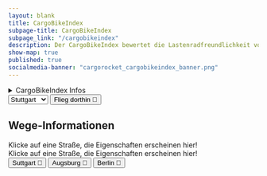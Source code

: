 ```yaml
---
layout: blank
title: CargoBikeIndex
subpage-title: CargoBikeIndex
subpage_link: "/cargobikeindex"
description: Der CargoBikeIndex bewertet die Lastenradfreundlichkeit von Straßen & Wegen in Deutschland.
show-map: true
published: true
socialmedia-banner: "cargorocket_cargobikeindex_banner.png"
---
```


<div class="map-container">
    <div id="object_info_wrapper">
        <details>
            <summary class="roboto big">CargoBikeIndex Infos</summary>
            <p>Der Index berechnet sich aus den Werten zur Straßenqualität und Barrieren. Er reicht von 0 - für Lastenräder nicht passierbar, bis 5 - optimale Bedingungen für Lastenräder. Mehr Infos zur Bewertung gibt's <a href="2021/05/16/cargobikeindex.html">im Blogpost</a></p>
        </details>
        <div id="city_list">
        <select id="cities">
            <option value="Stuttgart">Stuttgart</option>
            <option value="Augsburg">Augsburg</option>
            <option value="Berlin">Berlin</option>
        </select>
        <button class="button small secondary" onclick="fly(document.querySelector('#cities').value)">Flieg dorthin &#128640;</button>
        </div>
        <h2 class="roboto big">Wege-Informationen</h2>
        <div id="object_info" class="roboto">Klicke auf eine Straße, die Eigenschaften erscheinen hier!</div>
    </div>
    <div id="object_info_mobile_wrapper">
        <div id="object_info_mobile" class="roboto">Klicke auf eine Straße, die Eigenschaften erscheinen hier!</div>
    </div>
    <div id="city_list_mobile_wrapper">
        <div id="city_list_mobile" class="roboto">
            <button class="button small secondary" onclick="fly('Stuttgart')">Suttgart &#128640;</button>
            <button class="button small secondary" onclick="fly('Augsburg')">Augsburg &#128640;</button>
            <button class="button small secondary" onclick="fly('Berlin')">Berlin &#128640;</button>
        </div>
    </div>
    <div id="map"></div>
</div>
<script>
	mapboxgl.accessToken = 'pk.eyJ1IjoiaGVucmk5NyIsImEiOiJ1bElfcS1rIn0.6kD_Z9ML35sB-N9XF-pQlQ';
    var map = new mapboxgl.Map({
        container: 'map',
        style: 'mapbox://styles/henri97/ckm8eucf25b6i17nw08qg8wsz',
        center: [9.491, 48.656],
        zoom: 7.5,
        hash: true
    });
    let nav = new mapboxgl.NavigationControl();
    map.addControl(nav, 'top-right');
    let cbi_layer_id= "cbi-standard"
    const attributes_description_mapping = {
        "car_traffic": "Autoverkehrs",
        "cbi": "CargoBikeIndex",
        "cbindex_cycleways": "CBI Radweg",
        "cbi_sq": "Straßenqualitäts-Index",
        "cbindex_surface": "CBI Straßenoberfläche",
        "cbi_b": "Barriere-Index",
        "label_sq": "Wegeart",
        "label_b": "Barriere-Art",
        "maxspeed": "Höchstgeschwindigkeit",
        "name": "Straßenname",
        "osm_id": "OpenStreetMap ID",
        "surface_combined":
        "Straßenoberfläche Gemeinsam",
        "dismount_necessary": "Absteigen notwendig",
        "min_maxwidth": "Maximal mögliche Breite",
        "pedestrian_traffic": "Fußverkehrsfaktor",
        "segregated": "Getrennter Fuß-/Radweg",
        "smoothness_combined": "Straßenoberfläche gemeinsam",
        "cycleway_combined": "Radweg kombiniert",
        "cycleway_width_combined": "Radwegsbreite",
        "cycleway_oneway_combined": "???"
    }
    map.on('load', function () {
        map.on('click', function (e) {
            var features = map.queryRenderedFeatures(e.point, {layers: [cbi_layer_id]});
            // Limit the number of properties we're displaying for
            // legibility and performance
            var displayProperties = ['properties'];
            var displayFeatures = features.map(function (feat) {
            var displayFeat = {};
            displayProperties.forEach(function (prop) {
            displayFeat[prop] = feat[prop];
            });
                return displayFeat;
            });
            let map_element = displayFeatures[0].properties;
            let attributes_list = '<ul>';
            for(element in map_element){
                if (map_element[element] != undefined && map_element[element] != "")
                attributes_list += '<li>' + attributes_description_mapping[element] + ': ' + map_element[element]+'</li>'
            }
            if(map_element.length == 0) attributes_list = "Nichts ausgewählt"
            attributes_list += '</ul>';
            document.getElementById('object_info').innerHTML = attributes_list
            document.getElementById('object_info_mobile').innerHTML = "CargoBikeIndex: " + map_element['cbi'] + "/5"
        });
        var popup = new mapboxgl.Popup({
            closeButton: false,
            closeOnClick: false
        });
        map.on('mouseenter', cbi_layer_id, function (e) {
            // Change the cursor style as a UI indicator.
            map.getCanvas().style.cursor = 'pointer';
            let coordinates = e.features[0].geometry.coordinates[0];
            const street_name = e.features[0].properties.name
            let description = "";
            if(street_name){
                description = street_name + ": " + e.features[0].properties.cbi;}
            else {
                description = e.features[0].properties.label_sq + ": " + e.features[0].properties.cbi; }
            popup.setLngLat(coordinates).setHTML(description).addTo(map);
        });
        map.on('mouseleave', cbi_layer_id, function () {
            map.getCanvas().style.cursor = '';
            popup.remove();
        });
    });
    let map_element = document.querySelector('#map');
    function fly(city){
        let coordinates = []
        switch (city) {
            case 'Stuttgart':
                coordinates = [9.1783, 48.7761]
                break;
            case 'Augsburg':
                coordinates = [10.89475, 48.36541]
                break;
            case 'Berlin':
                coordinates = [13.3796, 52.5161]
                break;
        }
        if (coordinates.length !== 0) map.flyTo({ center: coordinates, zoom: 12})
    }
</script>
